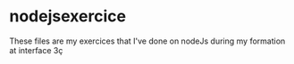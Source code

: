 # nodejsexercice
These files are my exercices that I've done on nodeJs during my formation at interface 3ç
